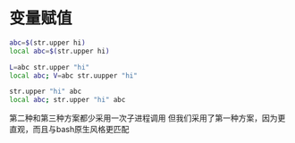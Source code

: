 # 变量赋值

```bash
abc=$(str.upper hi)
local abc=$(str.upper hi)

L=abc str.upper "hi"
local abc; V=abc str.uupper "hi"

str.upper "hi" abc
local abc; str.upper "hi" abc
```

第二种和第三种方案都少采用一次子进程调用
但我们采用了第一种方案，因为更直观，而且与bash原生风格更匹配
